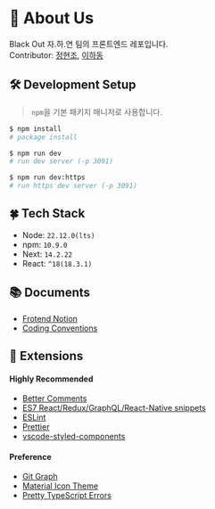 # 👋 About Us

Black Out 자.하.연 팀의 프론트엔드 레포입니다.  
Contributor: [정현조](https://github.com/HyunjoJeong), [이하동](https://github.com/)

## 🛠 Development Setup

> `npm`을 기본 패키지 매니저로 사용합니다.

```bash
$ npm install
# package install

$ npm run dev
# run dev server (-p 3091)

$ npm run dev:https
# run https dev server (-p 3091)
```

## 🍀 Tech Stack

* Node: `22.12.0(lts)`
* npm: `10.9.0`
* Next: `14.2.22`
* React: `^18(18.3.1)`

## 📚 Documents

* [Frotend Notion](https://www.notion.so/Frontend-16d8702bbb23801d84e8fdaf61677a51)
* [Coding Conventions](https://www.notion.so/Coding-Conventions-b558896841574e6dbf6c171e2ae4dead)

## 🌟 Extensions

#### Highly Recommended

* [Better Comments](https://marketplace.visualstudio.com/items?itemName=aaron-bond.better-comments)
* [ES7 React/Redux/GraphQL/React-Native snippets](https://marketplace.visualstudio.com/items?itemName=rodrigovallades.es7-react-js-snippets)
* [ESLint](https://marketplace.visualstudio.com/items?itemName=dbaeumer.vscode-eslint)
* [Prettier](https://marketplace.visualstudio.com/items?itemName=esbenp.prettier-vscode)
* [vscode-styled-components](https://marketplace.visualstudio.com/items?itemName=styled-components.vscode-styled-components)

#### Preference

* [Git Graph](https://marketplace.visualstudio.com/items?itemName=mhutchie.git-graph)
* [Material Icon Theme](https://marketplace.visualstudio.com/items?itemName=PKief.material-icon-theme)
* [Pretty TypeScript Errors](https://marketplace.visualstudio.com/items?itemName=yoavbls.pretty-ts-errors)
